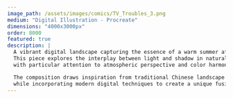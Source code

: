 ```yaml
---
image_path: /assets/images/comics/TV_Troubles_3.png
medium: "Digital Illustration - Procreate"
dimensions: "4000x3000px"
order: 8000
featured: true
description: |
  A vibrant digital landscape capturing the essence of a warm summer afternoon. 
  This piece explores the interplay between light and shadow in natural settings, 
  with particular attention to atmospheric perspective and color harmony.

  The composition draws inspiration from traditional Chinese landscape painting, 
  while incorporating modern digital techniques to create a unique fusion of styles.
---
```


